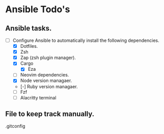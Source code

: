 # Ansible Todo's

## Ansible tasks.
- [ ] Configure Ansible to automatically install the following dependencies.
  - [x]  Dotfiles.
  - [x]  Zsh
  - [x]  Zap (zsh plugin manager).
  - [x]  Cargo
      - [x] Eza
  - [ ] Neovim dependencies.
  - [x] Node version managaer.
  - [-] Ruby version managaer.
  - [ ] Fzf
  - [ ] Alacritty terminal

## File to keep track manually.
.gitconfig
